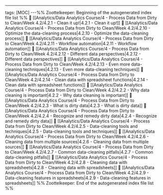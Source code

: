 ---
tags: [MOC]
---%% Zoottelkeeper: Beginning of the autogenerated index file list  %%
📄 [[Analytics/Data Analytics Course/4 - Process Data from Dirty to Clean/Week 4.2/4.2.1 - Clean it up!|4.2.1 - Clean it up!]]
📄 [[Analytics/Data Analytics Course/4 - Process Data from Dirty to Clean/Week 4.2/4.2.10 - Optimize the data-cleaning process|4.2.10 - Optimize the data-cleaning process]]
📄 [[Analytics/Data Analytics Course/4 - Process Data from Dirty to Clean/Week 4.2/4.2.11 - Workflow automation|4.2.11 - Workflow automation]]
📄 [[Analytics/Data Analytics Course/4 - Process Data from Dirty to Clean/Week 4.2/4.2.12 - Different data perspectives|4.2.12 - Different data perspectives]]
📄 [[Analytics/Data Analytics Course/4 - Process Data from Dirty to Clean/Week 4.2/4.2.13 - Even more data-cleaning techniques|4.2.13 - Even more data-cleaning techniques]]
📄 [[Analytics/Data Analytics Course/4 - Process Data from Dirty to Clean/Week 4.2/4.2.14 - Clean data with spreadsheet functions|4.2.14 - Clean data with spreadsheet functions]]
📄 [[Analytics/Data Analytics Course/4 - Process Data from Dirty to Clean/Week 4.2/4.2.2 - Why data cleaning is important|4.2.2 - Why data cleaning is important]]
📄 [[Analytics/Data Analytics Course/4 - Process Data from Dirty to Clean/Week 4.2/4.2.3 - What is dirty data|4.2.3 - What is dirty data]]
📄 [[Analytics/Data Analytics Course/4 - Process Data from Dirty to Clean/Week 4.2/4.2.4 - Recognize and remedy dirty data|4.2.4 - Recognize and remedy dirty data]]
📄 [[Analytics/Data Analytics Course/4 - Process Data from Dirty to Clean/Week 4.2/4.2.5 - Data-cleaning tools and techniques|4.2.5 - Data-cleaning tools and techniques]]
📄 [[Analytics/Data Analytics Course/4 - Process Data from Dirty to Clean/Week 4.2/4.2.6 - Cleaning data from multiple sources|4.2.6 - Cleaning data from multiple sources]]
📄 [[Analytics/Data Analytics Course/4 - Process Data from Dirty to Clean/Week 4.2/4.2.7 - Common data-cleaning pitfalls|4.2.7 - Common data-cleaning pitfalls]]
📄 [[Analytics/Data Analytics Course/4 - Process Data from Dirty to Clean/Week 4.2/4.2.8 - Cleaning data with spreadsheets|4.2.8 - Cleaning data with spreadsheets]]
📄 [[Analytics/Data Analytics Course/4 - Process Data from Dirty to Clean/Week 4.2/4.2.9 - Data-cleaning features in spreadsheets|4.2.9 - Data-cleaning features in spreadsheets]]
%% Zoottelkeeper: End of the autogenerated index file list  %%
